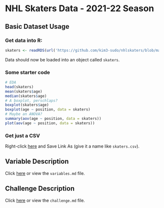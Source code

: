 # NHL Skaters Data - 2021-22 Season

## Basic Dataset Usage

### Get data into R:

```R
skaters <- readRDS(url('https://github.com/kim3-sudo/nhlskaters/blob/main/skaters.rda?raw=true'))
```

Data should now be loaded into an object called `skaters`.

### Some starter code

```R
# EDA
head(skaters)
mean(skaters$age)
median(skaters$age)
# A boxplot, perschlaps?
boxplot(skaters$age)
boxplot(age ~ position, data = skaters)
# Maybe an ANOVA?
summary(aov(age ~ position, data = skaters))
plot(aov(age ~ position, data = skaters))
```

### Get just a CSV

Right-click [here](https://github.com/kim3-sudo/nhlskaters/raw/main/skaters.csv) and Save Link As (give it a name like `skaters.csv`).

## Variable Description

Click [here](https://github.com/kim3-sudo/nhlskaters/blob/main/variables.md) or view the `variables.md` file.

## Challenge Description

Click [here](https://github.com/kim3-sudo/nhlskaters/blob/main/challenge.md) or view the `challenge.md` file.
